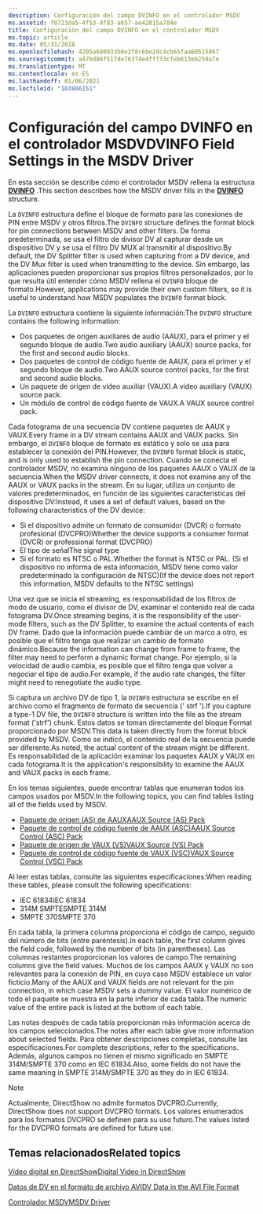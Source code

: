 ```yaml
---
description: Configuración del campo DVINFO en el controlador MSDV
ms.assetid: f0723da5-4f53-4f83-a657-ae42815a784e
title: Configuración del campo DVINFO en el controlador MSDV
ms.topic: article
ms.date: 05/31/2018
ms.openlocfilehash: 4205a680833b0e2f8c6be2dc4cb65faa60515867
ms.sourcegitcommit: a47bd86f517de76374e4fff33cfeb613eb259a7e
ms.translationtype: MT
ms.contentlocale: es-ES
ms.lasthandoff: 01/06/2021
ms.locfileid: "103806151"
---
```

# <a name="dvinfo-field-settings-in-the-msdv-driver"></a><span data-ttu-id="3c2aa-103">Configuración del campo DVINFO en el controlador MSDV</span><span class="sxs-lookup"><span data-stu-id="3c2aa-103">DVINFO Field Settings in the MSDV Driver</span></span>

<span data-ttu-id="3c2aa-104">En esta sección se describe cómo el controlador MSDV rellena la estructura [**DVINFO**](/windows/desktop/api/strmif/ns-strmif-dvinfo) .</span><span class="sxs-lookup"><span data-stu-id="3c2aa-104">This section describes how the MSDV driver fills in the [**DVINFO**](/windows/desktop/api/strmif/ns-strmif-dvinfo) structure.</span></span>

<span data-ttu-id="3c2aa-105">La `DVINFO` estructura define el bloque de formato para las conexiones de PIN entre MSDV y otros filtros.</span><span class="sxs-lookup"><span data-stu-id="3c2aa-105">The `DVINFO` structure defines the format block for pin connections between MSDV and other filters.</span></span> <span data-ttu-id="3c2aa-106">De forma predeterminada, se usa el filtro de divisor DV al capturar desde un dispositivo DV y se usa el filtro DV MUX al transmitir al dispositivo.</span><span class="sxs-lookup"><span data-stu-id="3c2aa-106">By default, the DV Splitter filter is used when capturing from a DV device, and the DV Mux filter is used when transmitting to the device.</span></span> <span data-ttu-id="3c2aa-107">Sin embargo, las aplicaciones pueden proporcionar sus propios filtros personalizados, por lo que resulta útil entender cómo MSDV rellena el `DVINFO` bloque de formato.</span><span class="sxs-lookup"><span data-stu-id="3c2aa-107">However, applications may provide their own custom filters, so it is useful to understand how MSDV populates the `DVINFO` format block.</span></span>

<span data-ttu-id="3c2aa-108">La `DVINFO` estructura contiene la siguiente información:</span><span class="sxs-lookup"><span data-stu-id="3c2aa-108">The `DVINFO` structure contains the following information:</span></span>

-   <span data-ttu-id="3c2aa-109">Dos paquetes de origen auxiliares de audio (AAUX), para el primer y el segundo bloque de audio.</span><span class="sxs-lookup"><span data-stu-id="3c2aa-109">Two audio auxiliary (AAUX) source packs, for the first and second audio blocks.</span></span>
-   <span data-ttu-id="3c2aa-110">Dos paquetes de control de código fuente de AAUX, para el primer y el segundo bloque de audio.</span><span class="sxs-lookup"><span data-stu-id="3c2aa-110">Two AAUX source control packs, for the first and second audio blocks.</span></span>
-   <span data-ttu-id="3c2aa-111">Un paquete de origen de vídeo auxiliar (VAUX).</span><span class="sxs-lookup"><span data-stu-id="3c2aa-111">A video auxiliary (VAUX) source pack.</span></span>
-   <span data-ttu-id="3c2aa-112">Un módulo de control de código fuente de VAUX.</span><span class="sxs-lookup"><span data-stu-id="3c2aa-112">A VAUX source control pack.</span></span>

<span data-ttu-id="3c2aa-113">Cada fotograma de una secuencia DV contiene paquetes de AAUX y VAUX.</span><span class="sxs-lookup"><span data-stu-id="3c2aa-113">Every frame in a DV stream contains AAUX and VAUX packs.</span></span> <span data-ttu-id="3c2aa-114">Sin embargo, el `DVINFO` bloque de formato es estático y solo se usa para establecer la conexión del PIN.</span><span class="sxs-lookup"><span data-stu-id="3c2aa-114">However, the `DVINFO` format block is static, and is only used to establish the pin connection.</span></span> <span data-ttu-id="3c2aa-115">Cuando se conecta el controlador MSDV, no examina ninguno de los paquetes AAUX o VAUX de la secuencia.</span><span class="sxs-lookup"><span data-stu-id="3c2aa-115">When the MSDV driver connects, it does not examine any of the AAUX or VAUX packs in the stream.</span></span> <span data-ttu-id="3c2aa-116">En su lugar, utiliza un conjunto de valores predeterminados, en función de las siguientes características del dispositivo DV:</span><span class="sxs-lookup"><span data-stu-id="3c2aa-116">Instead, it uses a set of default values, based on the following characteristics of the DV device:</span></span>

-   <span data-ttu-id="3c2aa-117">Si el dispositivo admite un formato de consumidor (DVCR) o formato profesional (DVCPRO)</span><span class="sxs-lookup"><span data-stu-id="3c2aa-117">Whether the device supports a consumer format (DVCR) or professional format (DVCPRO)</span></span>
-   <span data-ttu-id="3c2aa-118">El tipo de señal</span><span class="sxs-lookup"><span data-stu-id="3c2aa-118">The signal type</span></span>
-   <span data-ttu-id="3c2aa-119">Si el formato es NTSC o PAL.</span><span class="sxs-lookup"><span data-stu-id="3c2aa-119">Whether the format is NTSC or PAL.</span></span> <span data-ttu-id="3c2aa-120">(Si el dispositivo no informa de esta información, MSDV tiene como valor predeterminado la configuración de NTSC)</span><span class="sxs-lookup"><span data-stu-id="3c2aa-120">(If the device does not report this information, MSDV defaults to the NTSC settings)</span></span>

<span data-ttu-id="3c2aa-121">Una vez que se inicia el streaming, es responsabilidad de los filtros de modo de usuario, como el divisor de DV, examinar el contenido real de cada fotograma DV.</span><span class="sxs-lookup"><span data-stu-id="3c2aa-121">Once streaming begins, it is the responsibility of the user-mode filters, such as the DV Splitter, to examine the actual contents of each DV frame.</span></span> <span data-ttu-id="3c2aa-122">Dado que la información puede cambiar de un marco a otro, es posible que el filtro tenga que realizar un cambio de formato dinámico.</span><span class="sxs-lookup"><span data-stu-id="3c2aa-122">Because the information can change from frame to frame, the filter may need to perform a dynamic format change.</span></span> <span data-ttu-id="3c2aa-123">Por ejemplo, si la velocidad de audio cambia, es posible que el filtro tenga que volver a negociar el tipo de audio.</span><span class="sxs-lookup"><span data-stu-id="3c2aa-123">For example, if the audio rate changes, the filter might need to renegotiate the audio type.</span></span>

<span data-ttu-id="3c2aa-124">Si captura un archivo DV de tipo 1, la `DVINFO` estructura se escribe en el archivo como el fragmento de formato de secuencia (' strf ').</span><span class="sxs-lookup"><span data-stu-id="3c2aa-124">If you capture a type-1 DV file, the `DVINFO` structure is written into the file as the stream format ('strf') chunk.</span></span> <span data-ttu-id="3c2aa-125">Estos datos se toman directamente del bloque Format proporcionado por MSDV.</span><span class="sxs-lookup"><span data-stu-id="3c2aa-125">This data is taken directly from the format block provided by MSDV.</span></span> <span data-ttu-id="3c2aa-126">Como se indicó, el contenido real de la secuencia puede ser diferente.</span><span class="sxs-lookup"><span data-stu-id="3c2aa-126">As noted, the actual content of the stream might be different.</span></span> <span data-ttu-id="3c2aa-127">Es responsabilidad de la aplicación examinar los paquetes AAUX y VAUX en cada fotograma.</span><span class="sxs-lookup"><span data-stu-id="3c2aa-127">It is the application's responsibility to examine the AAUX and VAUX packs in each frame.</span></span>

<span data-ttu-id="3c2aa-128">En los temas siguientes, puede encontrar tablas que enumeran todos los campos usados por MSDV.</span><span class="sxs-lookup"><span data-stu-id="3c2aa-128">In the following topics, you can find tables listing all of the fields used by MSDV.</span></span>

-   [<span data-ttu-id="3c2aa-129">Paquete de origen (AS) de AAUX</span><span class="sxs-lookup"><span data-stu-id="3c2aa-129">AAUX Source (AS) Pack</span></span>](aaux-source--as--pack.md)
-   [<span data-ttu-id="3c2aa-130">Paquete de control de código fuente de AAUX (ASC)</span><span class="sxs-lookup"><span data-stu-id="3c2aa-130">AAUX Source Control (ASC) Pack</span></span>](aaux-source-control--asc--pack.md)
-   [<span data-ttu-id="3c2aa-131">Paquete de origen de VAUX (VS)</span><span class="sxs-lookup"><span data-stu-id="3c2aa-131">VAUX Source (VS) Pack</span></span>](vaux-source--vs--pack.md)
-   [<span data-ttu-id="3c2aa-132">Paquete de control de código fuente de VAUX (VSC)</span><span class="sxs-lookup"><span data-stu-id="3c2aa-132">VAUX Source Control (VSC) Pack</span></span>](vaux-source-control--vsc--pack.md)

<span data-ttu-id="3c2aa-133">Al leer estas tablas, consulte las siguientes especificaciones:</span><span class="sxs-lookup"><span data-stu-id="3c2aa-133">When reading these tables, please consult the following specifications:</span></span>

-   <span data-ttu-id="3c2aa-134">IEC 61834</span><span class="sxs-lookup"><span data-stu-id="3c2aa-134">IEC 61834</span></span>
-   <span data-ttu-id="3c2aa-135">314M SMPTE</span><span class="sxs-lookup"><span data-stu-id="3c2aa-135">SMPTE 314M</span></span>
-   <span data-ttu-id="3c2aa-136">SMPTE 370</span><span class="sxs-lookup"><span data-stu-id="3c2aa-136">SMPTE 370</span></span>

<span data-ttu-id="3c2aa-137">En cada tabla, la primera columna proporciona el código de campo, seguido del número de bits (entre paréntesis).</span><span class="sxs-lookup"><span data-stu-id="3c2aa-137">In each table, the first column gives the field code, followed by the number of bits (in parentheses).</span></span> <span data-ttu-id="3c2aa-138">Las columnas restantes proporcionan los valores de campo.</span><span class="sxs-lookup"><span data-stu-id="3c2aa-138">The remaining columns give the field values.</span></span> <span data-ttu-id="3c2aa-139">Muchos de los campos AAUX y VAUX no son relevantes para la conexión de PIN, en cuyo caso MSDV establece un valor ficticio.</span><span class="sxs-lookup"><span data-stu-id="3c2aa-139">Many of the AAUX and VAUX fields are not relevant for the pin connection, in which case MSDV sets a dummy value.</span></span> <span data-ttu-id="3c2aa-140">El valor numérico de todo el paquete se muestra en la parte inferior de cada tabla.</span><span class="sxs-lookup"><span data-stu-id="3c2aa-140">The numeric value of the entire pack is listed at the bottom of each table.</span></span>

<span data-ttu-id="3c2aa-141">Las notas después de cada tabla proporcionan más información acerca de los campos seleccionados.</span><span class="sxs-lookup"><span data-stu-id="3c2aa-141">The notes after each table give more information about selected fields.</span></span> <span data-ttu-id="3c2aa-142">Para obtener descripciones completas, consulte las especificaciones.</span><span class="sxs-lookup"><span data-stu-id="3c2aa-142">For complete descriptions, refer to the specifications.</span></span> <span data-ttu-id="3c2aa-143">Además, algunos campos no tienen el mismo significado en SMPTE 314M/SMPTE 370 como en IEC 61834.</span><span class="sxs-lookup"><span data-stu-id="3c2aa-143">Also, some fields do not have the same meaning in SMPTE 314M/SMPTE 370 as they do in IEC 61834.</span></span>

> [!Note]  
> <span data-ttu-id="3c2aa-144">Actualmente, DirectShow no admite formatos DVCPRO.</span><span class="sxs-lookup"><span data-stu-id="3c2aa-144">Currently, DirectShow does not support DVCPRO formats.</span></span> <span data-ttu-id="3c2aa-145">Los valores enumerados para los formatos DVCPRO se definen para su uso futuro.</span><span class="sxs-lookup"><span data-stu-id="3c2aa-145">The values listed for the DVCPRO formats are defined for future use.</span></span>

 

## <a name="related-topics"></a><span data-ttu-id="3c2aa-146">Temas relacionados</span><span class="sxs-lookup"><span data-stu-id="3c2aa-146">Related topics</span></span>

<dl> <dt>

[<span data-ttu-id="3c2aa-147">Vídeo digital en DirectShow</span><span class="sxs-lookup"><span data-stu-id="3c2aa-147">Digital Video in DirectShow</span></span>](digital-video-in-directshow.md)
</dt> <dt>

[<span data-ttu-id="3c2aa-148">Datos de DV en el formato de archivo AVI</span><span class="sxs-lookup"><span data-stu-id="3c2aa-148">DV Data in the AVI File Format</span></span>](dv-data-in-the-avi-file-format.md)
</dt> <dt>

[<span data-ttu-id="3c2aa-149">Controlador MSDV</span><span class="sxs-lookup"><span data-stu-id="3c2aa-149">MSDV Driver</span></span>](msdv-driver.md)
</dt> </dl>

 

 




